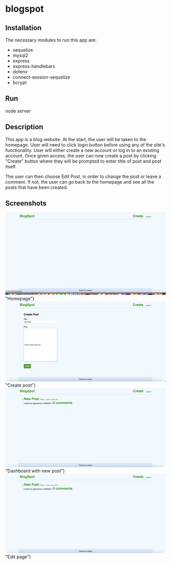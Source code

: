 # blogspot

## Installation
The necessary modules to run this app are:
  - sequelize
  - mysql2
  - express
  - express-handlebars
  - dotenv
  - connect-session-sequelize
  - bcrypt

## Run 
node server

## Description 
This app is a blog website. At the start, the user will be taken to the homepage. User will need to click login button before using any of the site's functionality. User will either create a new account or log in to an existing account. Once given access, the user can now create a post by clicking "Create" button where they will be prompted to enter title of post and post itself. 

The user can then choose Edit Post, in order to change the post or leave a comment. If not, the user can go back to the homepage and see all the posts that have been created.

## Screenshots 
![alt text](assets/images/Screen1.jpg) "Homepage")
![alt text](assets/images/Screen2.jpg) "Create post")
![alt text](assets/images/Screen3.jpg) "Dashboard with new post")
![alt text](assets/images/Screen3.jpg) "Edit page")